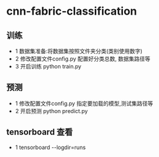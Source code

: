 # cnn-fabric-classification

## 训练
- 1 数据集准备:将数据集按照文件夹分类(类别使用数字)
- 2 修改配置文件config.py 配置好分类总数, 数据集路径等
- 3 开启训练 python train.py

## 预测
- 1 修改配置文件config.py 指定要加载的模型,测试集路径等
- 2 开启预测 python predict.py

## tensorboard 查看
- 1 tensorboard --logdir=runs


